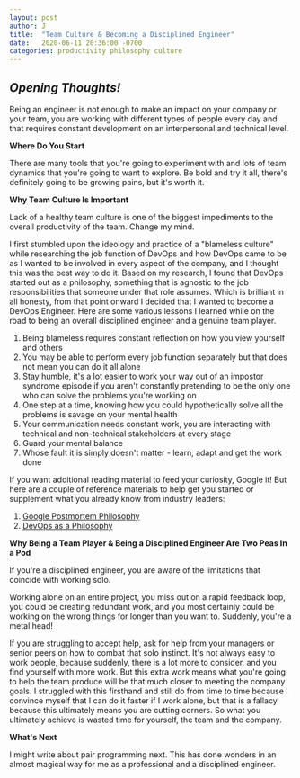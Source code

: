 ```yaml
---
layout: post
author: J
title:  "Team Culture & Becoming a Disciplined Engineer"
date:   2020-06-11 20:36:00 -0700
categories: productivity philosophy culture
---
```


## **_Opening Thoughts!_** ##

Being an engineer is not enough to make an impact on your company or your team, you are working with different types of people every day and that requires constant development on an 
interpersonal and technical level. 

**Where Do You Start**

There are many tools that you're going to experiment with and lots of team dynamics that you're going to want to explore. Be bold and try it all, there's definitely going to be growing pains, but it's worth it.

**Why Team Culture Is Important**

Lack of a healthy team culture is one of the biggest impediments to the overall productivity of the team. Change my mind.

I first stumbled upon the ideology and practice of a "blameless culture" while researching the job function of DevOps and how DevOps came to be as I wanted to be involved in every aspect of the company, 
and I thought this was the best way to do it. Based on my research, I found that DevOps started out as a philosophy, something that is agnostic to the job responsibilities 
that someone under that role assumes. Which is brilliant in all honesty, from that point onward I decided that I wanted to become a DevOps Engineer. 
Here are some various lessons I learned while on the road to being an overall disciplined engineer and a genuine team player.

1. Being blameless requires constant reflection on how you view yourself and others
2. You may be able to perform every job function separately but that does not mean you can do it all alone
3. Stay humble, it's a lot easier to work your way out of an impostor syndrome episode if you aren't 
constantly pretending to be the only one who can solve the problems you're working on
4. One step at a time, knowing how you could hypothetically solve all the problems is savage on your mental health
5. Your communication needs constant work, you are interacting with technical and non-technical stakeholders at every stage
6. Guard your mental balance
7. Whose fault it is simply doesn't matter - learn, adapt and get the work done

If you want additional reading material to feed your curiosity, Google it! But here are a couple of reference materials to help get you started or supplement what you already know from industry leaders:
1. [Google Postmortem Philosophy][google-philosphy]
2. [DevOps as a Philosophy][devops-as-a-philosophy]

**Why Being a Team Player & Being a Disciplined Engineer Are Two Peas In a Pod**

If you're a disciplined engineer, you are aware of the limitations that coincide with working solo. 

Working alone on an entire project, you miss out on a rapid feedback loop, you could be creating redundant work, and you most certainly could be working on the wrong things for longer than you want to.
Suddenly, you're a metal head!

If you are struggling to accept help, ask for help from your managers or senior peers on how to combat that solo instinct. It's not always easy to work people, because suddenly, there is a lot more to consider, 
and you find yourself with more work. But this extra work means what you're going to help the team produce will be that much closer to meeting the company goals. I struggled with this firsthand and still do from time to time
because I convince myself that I can do it faster if I work alone, but that is a fallacy because this ultimately means you are cutting corners. So what you ultimately achieve is wasted time for yourself, the team and the company.

**What's Next**

I might write about pair programming next. This has done wonders in an almost magical way for me as a professional and a disciplined engineer.


[google-philosphy]: https://landing.google.com/sre/sre-book/chapters/postmortem-culture/#:~:text=Blameless%20postmortems%20are%20a%20tenet%20of%20SRE%20culture.&text=If%20a%20culture%20of%20finger,where%20mistakes%20can%20be%20fatal.
[devops-as-a-philosophy]:   https://dzone.com/articles/devops-as-a-philosophy